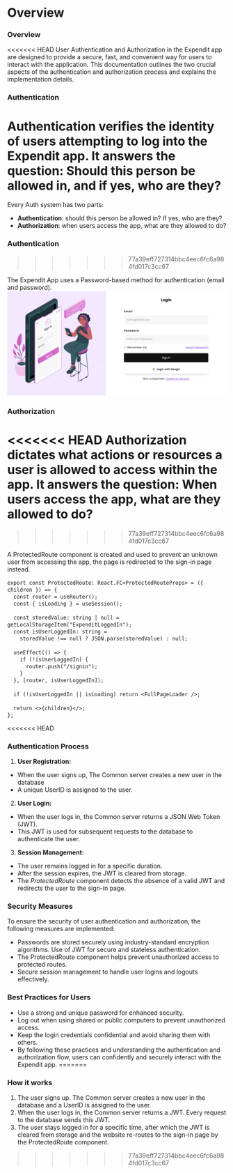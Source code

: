 # Overview

### Overview

<<<<<<< HEAD
User Authentication and Authorization in the Expendit app are designed to provide a secure, fast, and convenient way for users to interact with the application. This documentation outlines the two crucial aspects of the authentication and authorization process and explains the implementation details.

### Authentication
Authentication verifies the identity of users attempting to log into the Expendit app. It answers the question: Should this person be allowed in, and if yes, who are they?
=======
Every Auth system has two parts:

- **Authentication**: should this person be allowed in? If yes, who are they?
- **Authorization**: when users access the app, what are they allowed to do?

### Authentication
>>>>>>> 77a39eff727314bbc4eec6fc6a984fd017c3cc67

The Expendit App uses a Password-based method for authentication (email and password).
![Sign_in Page](../assets/sign_in_page.png)

### Authorization
<<<<<<< HEAD
Authorization dictates what actions or resources a user is allowed to access within the app. It answers the question: When users access the app, what are they allowed to do?
=======
>>>>>>> 77a39eff727314bbc4eec6fc6a984fd017c3cc67

A ProtectedRoute component is created and used to prevent an unknown user from accessing the app, the page is redirected to the sign-in page instead.

```tsx
export const ProtectedRoute: React.FC<ProtectedRouteProps> = ({ children }) => {
  const router = useRouter();
  const { isLoading } = useSession();

  const storedValue: string | null = getLocalStorageItem("ExpenditLoggedIn");
  const isUserLoggedIn: string =
    storedValue !== null ? JSON.parse(storedValue) : null;

  useEffect(() => {
    if (!isUserLoggedIn) {
      router.push("/signin");
    }
  }, [router, isUserLoggedIn]);

  if (!isUserLoggedIn || isLoading) return <FullPageLoader />;

  return <>{children}</>;
};
```

<<<<<<< HEAD
### Authentication Process
1. **User Registration:**
* When the user signs up, The Common server creates a new user in the database
* A unique UserID is assigned to the user.
2. **User Login:**
* When the user logs in, the Common server returns a JSON Web Token (JWT).
* This JWT is used for subsequent requests to the database to authenticate the user.
3. **Session Management:** 
* The user remains logged in for a specific duration.
* After the session expires, the JWT is cleared from storage.
* The *ProtectedRoute* component detects the absence of a valid JWT and redirects the user to the sign-in page.

### Security Measures
To ensure the security of user authentication and authorization, the following measures are implemented:

* Passwords are stored securely using industry-standard encryption algorithms.
Use of JWT for secure and stateless authentication.
* The ProtectedRoute component helps prevent unauthorized access to protected routes.
* Secure session management to handle user logins and logouts effectively.

### Best Practices for Users
* Use a strong and unique password for enhanced security.
* Log out when using shared or public computers to prevent unauthorized access.
* Keep the login credentials confidential and avoid sharing them with others.
* By following these practices and understanding the authentication and authorization flow, users can confidently and securely interact with the Expendit app.
=======
### How it works

1. The user signs up. The Common server creates a new user in the database and a UserID is assigned to the user.
2. When the user logs in, the Common server returns a JWT. Every request to the database sends this JWT.
3. The user stays logged in for a specific time, after which the JWT is cleared from storage and the website re-routes to the sign-in page by the ProtectedRoute component.
>>>>>>> 77a39eff727314bbc4eec6fc6a984fd017c3cc67
